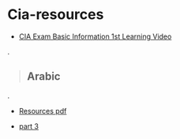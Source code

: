 # Cia-resources

- [CIA Exam Basic Information 1st Learning Video](https://www.youtube.com/watch?v=7dXFLxHMyXo&list=PLOZnYgzd90Nlxz5F-OXAfhjAf8HSejo3e&index=5)


.

> ## Arabic



.

- [Resources pdf](https://drive.google.com/drive/folders/1HtJHXXDElzbE8Ona1LYReoQtFVV--XsI)

- [part 3](https://www.youtube.com/watch?v=nok4C7z40DU&list=PLaV6uKAVcPkz1V1dKMBJsvJ_r5f1ad9o2)
